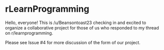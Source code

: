# rLearnProgramming

Hello, everyone!  This is /u/Beansontoast23 checking in and excited to organize a collaborative project for those of us who responded to my thread on r/learnprogramming.  

Please see Issue #4 for more discussion of the form of our project.
